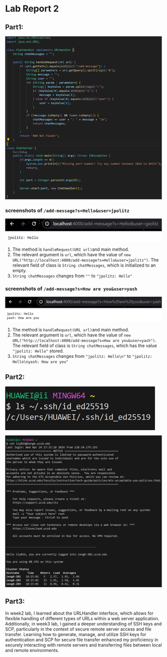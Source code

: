 # Lab Report 2
## Part1:
![image](part1.jpg)<br>
### screenshots of `/add-message?s=Hello&user=jpolitz`
![image](part1(2).jpg)<br>
1. The method is `handleRequest(URI url)`and main method.
2. The relevant argument is `url`, which have the value of `new URL("http://localhost:4000/add-message?s=Hello&user=jpolitz")`. The relevant field of class is `String chatMessages`, which is initialized to an empty.<br>
3. `String chatMessages` changes from `""` to `"jpolitz: Hello"`<br>
### screenshots of `/add-message?s=How are you&user=yash`
![image](part1(3).jpg)<br>
1. The method is `handleRequest(URL url)`and main method.
2. The relevant argument is `url`, which have the value of `new URL("http://localhost:4000/add-message?s=How are you&user=yash")`. The relevant field of class is `String chatMessages`, which has the value `"jpolitz: Hello"` stored.<br>
3. `String chatMessages` changes from `"jpolitz: Hello\n"` to `"jpolitz: Hello\nyash: How are you"`<br>
## Part2:
![image](part2.jpg)<br>

![image](part2(3).jpg)<br>
## Part3: 
In week2 lab, I learned about the URLHandler interface, which allows for flexible handling of different types of URLs within a web server application. Additionally, in week3 lab, I gained a deeper understanding of SSH keys and SCP, particularly in the context of secure remote server access and file transfer. Learning how to generate, manage, and utilize SSH keys for authentication and SCP for secure file transfer enhanced my proficiency in securely interacting with remote servers and transferring files between local and remote environments.
